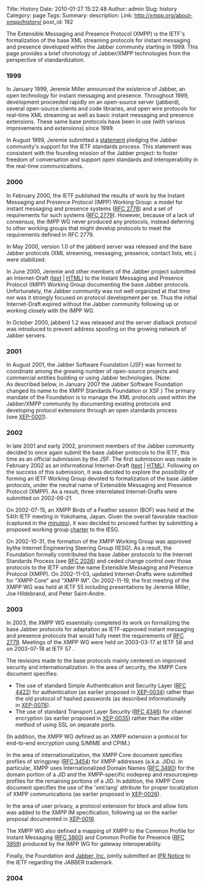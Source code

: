 Title: History
Date: 2010-01-27 15:22:48
Author: admin
Slug: history
Category: page
Tags: 
Summary: description:
Link: http://xmpp.org/about-xmpp/history/
post_id: 192


The Extensible Messaging and Presence Protocol (XMPP) is the IETF's formalization of the base XML streaming protocols for instant messaging and presence developed within the Jabber community starting in 1999. This page provides a brief chronology of Jabber/XMPP technologies from the perspective of standardization.

### 1999

In January 1999, Jeremie Miller announced the existence of Jabber, an open technology for instant messaging and presence. Throughout 1999, development proceeded rapidly on an open-source server (jabberd), several open-source clients and code libraries, and open wire protocols for real-time XML streaming as well as basic instant messaging and presence extensions. These same base protocols have been in use (with various improvements and extensions) since 1999.

In August 1999, Jeremie submitted a [statement](/about-xmpp/history/the-jabber-project/) pledging the Jabber community's support for the IETF standards process. This statement was consistent with the founding mission of the Jabber project: to foster freedom of conversation and support open standards and interoperability in the real-time communications.

### 2000

In February 2000, the IETF published the results of work by the Instant Messaging and Presence Protocol (IMPP) Working Group: a model for instant messaging and presence systems ([RFC 2778](http://www.ietf.org/rfc/rfc2778.txt)) and a set of requirements for such systems ([RFC 2779](http://www.ietf.org/rfc/rfc2779.txt)). However, because of a lack of consensus, the IMPP WG never produced any protocols, instead deferring to other working groups that might develop protocols to meet the requirements defined in RFC 2779.

In May 2000, version 1.0 of the jabberd server was released and the base Jabber protocols (XML streaming, messaging, presence, contact lists, etc.) were stabilized.

In June 2000, Jeremie and other members of the Jabber project submitted an Internet-Draft ([text](/internet-drafts/attic/draft-jabber-00.txt) | [HTML](http://xmpp.org/internet-drafts/attic/draft-jabber-00.html)) to the Instant Messaging and Presence Protocol (IMPP) Working Group documenting the base Jabber protocols. Unfortunately, the Jabber community was not well organized at that time nor was it strongly focused on protocol development per se. Thus the initial Internet-Draft expired without the Jabber community following up or working closely with the IMPP WG.

In October 2000, jabberd 1.2 was released and the server dialback protocol was introduced to prevent address spoofing on the growing network of Jabber servers.

### 2001

In August 2001, the Jabber Software Foundation (JSF) was formed to coordinate among the growing number of open-source projects and commercial entities building or using Jabber technologies. (Note: As described below, in January 2007 the Jabber Software Foundation changed its name to the XMPP Standards Foundation or XSF.) The primary mandate of the Foundation is to manage the XML protocols used within the Jabber/XMPP community by documenting existing protocols and developing protocol extensions through an open standards process (see [XEP-0001](/extensions/xep-0001.html)).

### 2002

In late 2001 and early 2002, prominent members of the Jabber community decided to once again submit the base Jabber protocols to the IETF, this time as an official submission by the JSF. The first submission was made in February 2002 as an informational Internet-Draft ([text](/internet-drafts/attic/draft-miller-jabber-00.txt) | [HTML](http://xmpp.org/internet-drafts/attic/draft-miller-jabber-00.html)). Following on the success of this submission, it was decided to explore the possibility of forming an IETF Working Group devoted to formalization of the base Jabber protocols, under the neutral name of Extensible Messaging and Presence Protocol (XMPP). As a result, three interrelated Internet-Drafts were submitted on 2002-06-21.

On 2002-07-15, an XMPP Birds of a Feather session (BOF) was held at the 54th IETF meeting in Yokohama, Japan. Given the overall favorable reaction (captured in the [minutes](/about/bof-minutes.txt)), it was decided to proceed further by submitting a proposed working group [charter](http://xmpp.org/about/wg-charter.txt) to the IESG.

On 2002-10-31, the formation of the XMPP Working Group was approved bythe Internet Engineering Steering Group (IESG). As a result, the Foundation formally contributed the base Jabber protocols to the Internet Standards Process (see [RFC 2026](http://www.ietf.org/rfc/rfc2026.txt)) and ceded change control over those protocols to the IETF under the name Extensible Messaging and Presence Protocol (XMPP). On 2002-11-03, updated Internet-Drafts were submitted for "XMPP Core" and "XMPP IM". On 2002-11-19, the first meeting of the XMPP WG was held at IETF 55 including presentations by Jeremie Miller, Joe Hildebrand, and Peter Saint-Andre.

### 2003

In 2003, the XMPP WG essentially completed its work on formalizing the base Jabber protocols for adaptation as IETF-approved instant messaging and presence protocols that would fully meet the requirements of [RFC 2779](http://www.ietf.org/rfc/rfc2779.txt). Meetings of the XMPP WG were held on 2003-03-17 at IETF 56 and on 2003-07-18 at IETF 57 .

The revisions made to the base protocols mainly centered on improved security and internationalization. In the area of security, the XMPP Core document specifies:

* The use of standard Simple Authentication and Security Layer ([RFC 4422](http://www.ietf.org/rfc/rfc4422.txt)) for authentication (as earlier proposed in [XEP-0034](/extensions/xep-0034.html)) rather than the old protocol of hashed passwords (as described informationally in [XEP-0078](http://xmpp.org/extensions/xep-0078.html)).
* The use of standard Transport Layer Security ([RFC 4346](http://www.ietf.org/rfc/rfc4346.txt)) for channel encryption (as earlier proposed in [XEP-0035](/extensions/xep-0035.html)) rather than the older method of using SSL on separate ports.

(In addition, the XMPP WG defined as an XMPP extension a protocol for end-to-end encryption using S/MIME and CPIM.)

In the area of internationalization, the XMPP Core document specifies profiles of stringprep ([RFC 3454](http://www.ietf.org/rfc/rfc3454.txt)) for XMPP addresses (a.k.a. JIDs). In particular, XMPP uses Internationalized Domain Names ([RFC 3490](http://www.ietf.org/rfc/rfc3490.txt)) for the domain portion of a JID and the XMPP-specific nodeprep and resourceprep profiles for the remaining portions of a JID. In addition, the XMPP Core document specifies the use of the 'xml:lang' attribute for proper localization of XMPP communications (as earlier proposed in [XEP-0026](/extensions/xep-0026.html)).

In the area of user privacy, a protocol extension for block and allow lists was added to the XMPP IM specification, following up on the earlier proposal documented in [XEP-0016](/extensions/xep-0016.html).

The XMPP WG also defined a mapping of XMPP to the Common Profile for Instant Messaging ([RFC 3860](http://www.ietf.org/rfc/rfc3860.txt)) and Common Profile for Presence ([RFC 3859](http://www.ietf.org/rfc/rfc3859.txt)) produced by the IMPP WG for gateway interoperability.

Finally, the Foundation and [Jabber, Inc.](http://www.jabber.com/) jointly submitted an [IPR Notice](/about/ipr-notice.txt) to the IETF regarding the JABBER trademark.

### 2004
